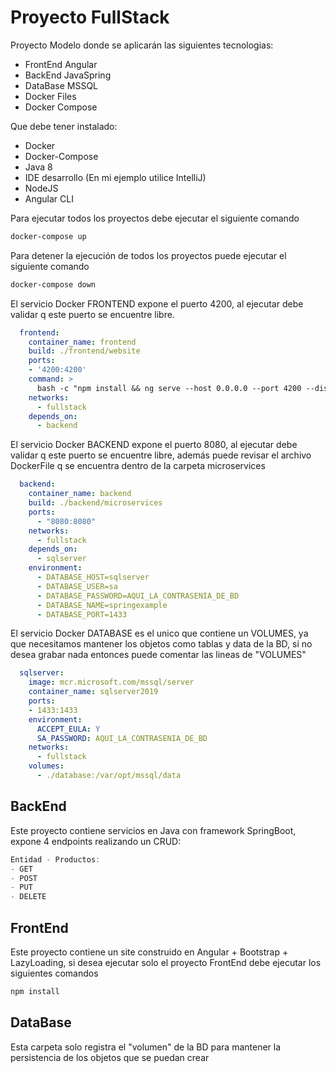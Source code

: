 # Proyecto FullStack

Proyecto Modelo donde se aplicarán las siguientes tecnologias:
- FrontEnd Angular
- BackEnd JavaSpring
- DataBase MSSQL
- Docker Files
- Docker Compose

Que debe tener instalado:
- Docker
- Docker-Compose
- Java 8
- IDE desarrollo (En mi ejemplo utilice IntelliJ)
- NodeJS
- Angular CLI

Para ejecutar todos los proyectos debe ejecutar el siguiente comando
```cmd
docker-compose up
```

Para detener la ejecución de todos los proyectos puede ejecutar el siguiente comando

```cmd
docker-compose down
```


El servicio Docker FRONTEND expone el puerto 4200, al ejecutar debe validar q este puerto se encuentre libre.
```yaml
  frontend: 
    container_name: frontend
    build: ./frontend/website 
    ports: 
    - '4200:4200'
    command: > 
      bash -c "npm install && ng serve --host 0.0.0.0 --port 4200 --disable-host-check"
    networks:
      - fullstack
    depends_on:
      - backend   
```

El servicio Docker BACKEND expone el puerto 8080, al ejecutar debe validar q este puerto se encuentre libre, además puede revisar el archivo DockerFile q se encuentra dentro de la carpeta microservices
```yaml
  backend:
    container_name: backend
    build: ./backend/microservices
    ports:
      - "8080:8080"
    networks:
      - fullstack
    depends_on:
      - sqlserver
    environment:
      - DATABASE_HOST=sqlserver
      - DATABASE_USER=sa
      - DATABASE_PASSWORD=AQUI_LA_CONTRASENIA_DE_BD
      - DATABASE_NAME=springexample  
      - DATABASE_PORT=1433
```

El servicio Docker DATABASE es el unico que contiene un VOLUMES, ya que necesitamos mantener los objetos como tablas y data de la BD, si no desea grabar nada entonces puede comentar las lineas de "VOLUMES"
```yaml
  sqlserver:
    image: mcr.microsoft.com/mssql/server
    container_name: sqlserver2019
    ports:
    - 1433:1433
    environment:
      ACCEPT_EULA: Y
      SA_PASSWORD: AQUI_LA_CONTRASENIA_DE_BD
    networks:
      - fullstack
    volumes:
      - ./database:/var/opt/mssql/data
```

## BackEnd

Este proyecto contiene servicios en Java con framework SpringBoot, expone 4 endpoints realizando un CRUD:

```java
Entidad - Productos:
- GET
- POST
- PUT
- DELETE
```

## FrontEnd
Este proyecto contiene un site construido en Angular + Bootstrap + LazyLoading, si desea ejecutar solo el proyecto FrontEnd debe ejecutar los siguientes comandos

```javascript
npm install
```

## DataBase

Esta carpeta solo registra el "volumen" de la BD para mantener la persistencia de los objetos que se puedan crear
